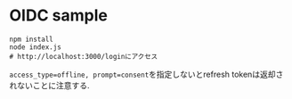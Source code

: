 # OIDC sample

```
npm install
node index.js
# http://localhost:3000/loginにアクセス
```

`access_type=offline, prompt=consent`を指定しないとrefresh tokenは返却されないことに注意する.